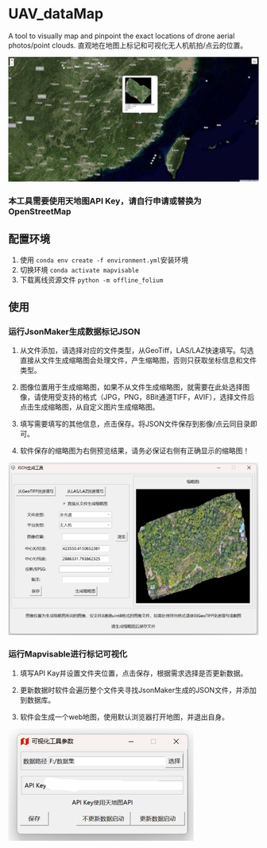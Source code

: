 # UAV_dataMap
A tool to visually map and pinpoint the exact locations of drone aerial photos/point clouds. 直观地在地图上标记和可视化无人机航拍/点云的位置。

![工作状态](https://github.com/Mime-AL/UAV_dataMap/blob/main/imgs/img2.jpg?raw=true)

### 本工具需要使用天地图API Key，请自行申请或替换为OpenStreetMap

## 配置环境

1. 使用 ```conda env create -f environment.yml```安装环境
2. 切换环境 ```conda activate mapvisable```
3. 下载离线资源文件 ```python -m offline_folium```

## 使用
### 运行JsonMaker生成数据标记JSON

1. 从文件添加，请选择对应的文件类型，从GeoTiff，LAS/LAZ快速填写。勾选直接从文件生成缩略图会处理文件，产生缩略图，否则只获取坐标信息和文件类型。

2. 图像位置用于生成缩略图，如果不从文件生成缩略图，就需要在此处选择图像，请使用受支持的格式（JPG，PNG，8Bit通道TIFF，AVIF），选择文件后点击生成缩略图，从自定义图片生成缩略图。

3. 填写需要填写的其他信息，点击保存。将JSON文件保存到影像/点云同目录即可。

4. 软件保存的缩略图为右侧预览结果，请务必保证右侧有正确显示的缩略图！

![设置页面](https://github.com/Mime-AL/UAV_dataMap/blob/main/imgs/img3.png?raw=true)

### 运行Mapvisable进行标记可视化
1. 填写API Kay并设置文件夹位置，点击保存，根据需求选择是否更新数据。

2. 更新数据时软件会遍历整个文件夹寻找JsonMaker生成的JSON文件，并添加到数据库。

3. 软件会生成一个web地图，使用默认浏览器打开地图，并退出自身。

![设置页面](https://github.com/Mime-AL/UAV_dataMap/blob/main/imgs/img1.png?raw=true)
